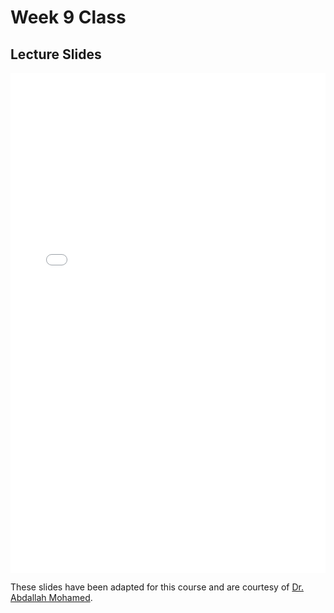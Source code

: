 # Week 9 Class

## Lecture Slides

<iframe src="../../2023-03-08 - Week09.pdf" width="100%" height="800px" frameBorder="0"> </iframe>

These slides have been adapted for this course and are courtesy of [Dr. Abdallah Mohamed](https://people.ok.ubc.ca/abdalmoh/).

